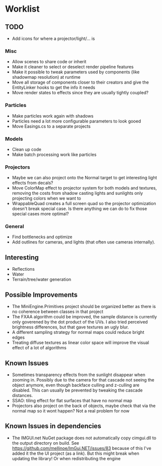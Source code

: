 # Worklist
## TODO
- Add icons for where a projector/light/... is

### Misc
- Allow scenes to share code or inherit
- Make it cleaner to select or deselect render pipeline features
- Make it possible to tweak parameters used by components (like shadowmap resolution) at runtime
- Move all storage of components closer to their creators and give the EntityLinker hooks to get the info it needs
- Move render states to effects since they are usually tightly coupled?

### Particles
- Make particles work again with shadows
- Particles need a lot more configurable parameters to look gooed
- Move Easings.cs to a separate projects

### Models
- Clean up code
- Make batch processing work like particles

### Projectors
- Maybe we can also project onto the Normal target to get interesting light effects from decals?
- Move ColorMap effect to projector system for both models and textures, removing the costs from shadow casting lights and sunlights
  only projecting colors when we want to
- WrappableQuad creates a full screen quad so the projector optimization doesn't break special case. Is there anything we can do to
  fix those special cases more optimal?

### General
- Find bottlenecks and optimize
- Add outlines for cameras, and lights (that often use cameras internally).

## Interesting
- Reflections
- Water
- Terrain/tree/water generation

## Possible Improvements

- The MiniEngine.Primitives project should be organized better as there is no coherence between classes in that project
- The FXAA algorithm could be improved, the sample distance is currently only goverened by the dot product of the UVs. I also tried perceived brightness differences, but that gave textures an ugly blur.
- A different sampling strategy for normal maps could reduce bright edges
- Treating diffuse textures as linear color space will improve the visual effect of a lot of algorithms

## Known Issues
- Sometimes transparency effects from the sunlight disappear when zooming in. Possibly due to the camera for that cascade not seeing the object anymore, even though backface culling and z-culling are disabled. This can usually be prevented by tweaking the cascade distances.
- SSAO: tiling effect for flat surfaces that have no normal map
- Projectors also project on the back of objects, maybe check that via the normal map so it wont happen? Not a real problem for now

## Known Issues in dependencies
- The IMGUI.net NuGet package does not automatically copy cimgui.dll to the output directory on build. See https://github.com/mellinoe/ImGui.NET/issues/83 because of this I've added it the the UI project (as a link). But this might break when updating the library! Or when redistributing the engine
